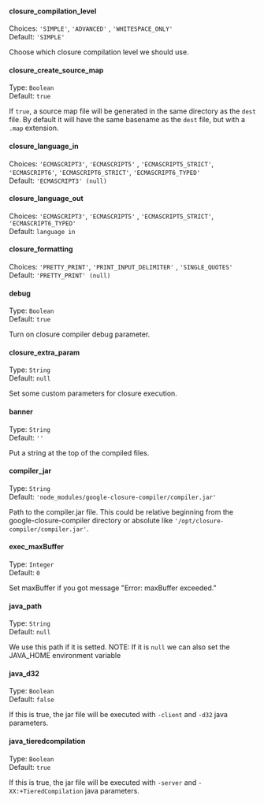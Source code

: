 #### closure_compilation_level
Choices: `'SIMPLE'`, `'ADVANCED'` , `'WHITESPACE_ONLY'`<br />
Default: `'SIMPLE'`

Choose which closure compilation level we should use.

#### closure_create_source_map
Type: `Boolean`<br />
Default: `true`

If `true`, a source map file will be generated in the same directory as the `dest` file. By default it will have the same basename as the `dest` file, but with a `.map` extension.

#### closure_language_in
Choices: `'ECMASCRIPT3'`, `'ECMASCRIPT5'` , `'ECMASCRIPT5_STRICT'`, `'ECMASCRIPT6'`, `'ECMASCRIPT6_STRICT'`, `'ECMASCRIPT6_TYPED'`<br />
Default: `'ECMASCRIPT3' (null)`

#### closure_language_out
Choices: `'ECMASCRIPT3'`, `'ECMASCRIPT5'` , `'ECMASCRIPT5_STRICT'`, `'ECMASCRIPT6_TYPED'`<br />
Default: `language in`

#### closure_formatting
Choices: `'PRETTY_PRINT'`, `'PRINT_INPUT_DELIMITER'` , `'SINGLE_QUOTES'`<br />
Default: `'PRETTY_PRINT' (null)`

#### debug
Type: `Boolean`<br />
Default: `true`

Turn on closure compiler debug parameter.

#### closure_extra_param
Type: `String`<br />
Default: `null`

Set some custom parameters for closure execution.

#### banner
Type: `String`<br />
Default: `''`

Put a string at the top of the compiled files.

#### compiler_jar
Type: `String`<br />
Default: `'node_modules/google-closure-compiler/compiler.jar'`

Path to the compiler.jar file. This could be relative beginning from the google-closure-compiler directory or absolute like `'/opt/closure-compiler/compiler.jar'`.

#### exec_maxBuffer
Type: `Integer`<br />
Default: `0`

Set maxBuffer if you got message "Error: maxBuffer exceeded."

#### java_path
Type: `String`<br />
Default: `null`

We use this path if it is setted. NOTE: If it is `null` we can also set the JAVA_HOME environment variable

#### java_d32
Type: `Boolean`<br />
Default: `false`

If this is true, the jar file will be executed with `-client` and `-d32` java parameters.

#### java_tieredcompilation
Type: `Boolean`<br />
Default: `true`

If this is true, the jar file will be executed with `-server` and `-XX:+TieredCompilation` java parameters.
